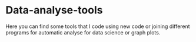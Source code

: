 # Data-analyse-tools
Here you can find some tools that I code using new code or joining different programs for automatic analyse for data science or graph plots.
